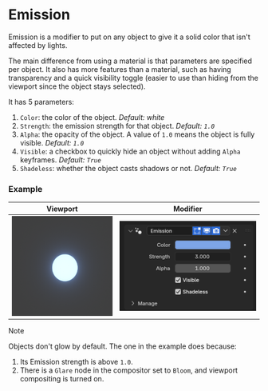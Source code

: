 # Emission

Emission is a modifier to put on any object to give it a solid color that isn't affected by lights.

The main difference from using a material is that parameters are specified per object.
It also has more features than a material, such as having transparency and a quick visibility toggle (easier to use than hiding from the viewport since the object stays selected).

It has 5 parameters:

1. `Color`: the color of the object.
   _Default: white_
2. `Strength`: the emission strength for that object.
   _Default: `1.0`_
3. `Alpha`: the opacity of the object. A value of `1.0` means the object is fully visible.
   _Default: `1.0`_
4. `Visible`: a checkbox to quickly hide an object without adding `Alpha` keyframes.
   _Default: `True`_
5. `Shadeless`: whether the object casts shadows or not.
   _Default: `True`_

### Example

| Viewport                                             | Modifier                                  |
| ---------------------------------------------------- | ----------------------------------------- |
| <img src="/assets/emission-viewport.png" height=200> | <img src="/assets/emission-modifier.png"> |

> [!NOTE]
> Objects don't glow by default. The one in the example does because:
>
> 1. Its Emission strength is above `1.0`.
> 2. There is a `Glare` node in the compositor set to `Bloom`, and viewport compositing is turned on.
